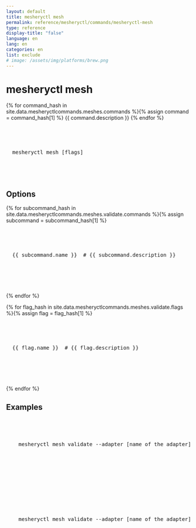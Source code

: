 ```yaml
---
layout: default
title: mesheryctl mesh
permalink: reference/mesheryctl/commands/mesheryctl-mesh
type: reference
display-title: "false"
language: en
lang: en
categories: en
list: exclude
# image: /assets/img/platforms/brew.png
---
```


<!-- Copy this template to create individual doc pages for each mesheryctl commands -->

<!-- Name of the command -->
# mesheryctl mesh

<!-- Description of the command. Preferably a paragraph -->
{% for command_hash in site.data.mesheryctlcommands.meshes.commands %}{% assign command = command_hash[1] %}
    {{ command.description }}
{% endfor %}
<br/>

<!-- Basic usage of the command -->
<pre class="codeblock-pre">
  <div class="codeblock">
    <div class="clipboardjs">
  mesheryctl mesh [flags] 
    </div>
  </div>
</pre>

<!-- Options/Flags available in this command -->
## Options

{% for subcommand_hash in site.data.mesheryctlcommands.meshes.validate.commands %}{% assign subcommand = subcommand_hash[1] %}
<pre class="codeblock-pre">
  <div class="codeblock">
    <div class="clipboardjs">
  {{ subcommand.name }}  # {{ subcommand.description }}
    </div>
  </div>
</pre>
<br/>
{% endfor %}

{% for flag_hash in site.data.mesheryctlcommands.meshes.validate.flags %}{% assign flag = flag_hash[1] %}
<pre class="codeblock-pre">
  <div class="codeblock">
    <div class="clipboardjs">
  {{ flag.name }}  # {{ flag.description }}
    </div>
  </div>
</pre>
<br/>
{% endfor %}

<!-- All possible example use cases of the command -->
## Examples


<pre class="codeblock-pre">
  <div class="codeblock">
    <div class="clipboardjs">
    mesheryctl mesh validate --adapter [name of the adapter] --tokenPath [path to token for authentication] --spec [specification to be used for conformance test] --namespace [namespace to be used]
    </div>
  </div>
 </pre>

<br/>

<pre class="codeblock-pre">
  <div class="codeblock">
    <div class="clipboardjs">
    mesheryctl mesh validate --adapter [name of the adapter] --tokenPath [path to token for authentication] --spec [specification to be used for conformance test]
    </div>
  </div>
 </pre>

